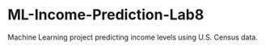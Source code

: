 # ML-Income-Prediction-Lab8
Machine Learning project predicting income levels using U.S. Census data.
